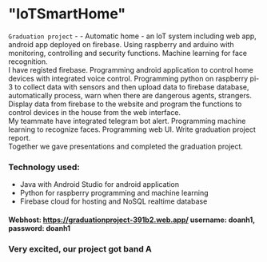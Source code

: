 # "IoTSmartHome"  
`Graduation project` - - Automatic home - an IoT system including web app, android app deployed on firebase. Using raspberry and arduino with monitoring, controlling and security functions. Machine learning for face recognition.  
I have registed firebase. Programming android application to control home devices with integrated voice control. Programming python on raspberry pi-3 to collect data with sensors and then upload data to firebase database, automatically process, warn when there are dangerous agents, strangers. Display data from firebase to the website and program the functions to control devices in the house from the web interface.  
My teammate have integrated telegram bot alert. Programming machine learning to recognize faces. Programming web UI. Write graduation project report.  
Together we gave presentations and completed the graduation project.  
### Technology used:  
  - Java with Android Studio for android application  
  - Python for raspberry programming and machine learning  
  - Firebase cloud for hosting and NoSQL realtime database  
#### Webhost: https://graduationproject-391b2.web.app/ username: doanh1, password: doanh1
### Very excited, our project got band A
